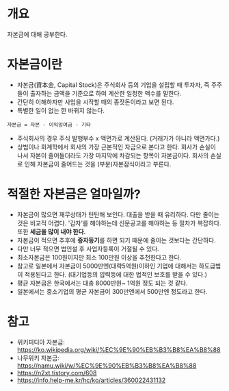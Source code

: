 # 개요 
자본금에 대해 공부한다. 

# 자본금이란 
- 자본금(資本金, Capital Stock)은 주식회사 등의 기업을 설립할 때 투자자, 즉 주주들이 출자하는 금액을 기준으로 하여 계산한 일정한 액수를 말한다.
- 간단히 이해하자만 사업을 시작할 때의 종잣돈이라고 보면 된다. 
- 특별한 일이 없는 한 바뀌지 않는다. 

```
자본금 = 자본 - 이익잉여금 - 기타
```

- 주식회사의 경우 주식 발행부수 x 액면가로 계산된다. (거래가가 아니라 액면가다.)
- 상법이나 회계학에서 회사의 가장 근본적인 자금으로 본다고 한다. 회사가 손실이 나서 자본이 줄어들더라도 가장 마지막에 차감되는 항목이 자본금이다. 회사의 손실로 인해 자본금이 줄어드는 것을 (부분)자본잠식이라고 부른다.

# 적절한 자본금은 얼마일까?
- 자본금이 많으면 재무상태가 탄탄해 보인다. 대출을 받을 때 유리하다. 다만 줄이는 것은 비교적 어렵다. '감자'를 해야하는데 신문공고를 해야하는 등 절차가 복잡하다. 또한 **세금을 많이 내야 한다.**
- 자본금이 적으면 추후에 **증자등기**를 하면 되기 때문에 줄이는 것보다는 간단하다. 
- 다만 너무 적으면 법인설 후 사업자등록이 거절될 수 있다. 
- 최소자본금은 100원이지만 최소 100만원 이상을 추천한다고 한다. 
- 참고로 일본에서 자본금이 5000만엔(대략5억원)이하인 기업에 대해서는 하도급법이 적용된다고 한다. (대기업등의 압력등에 대한 법적인 보호를 받을 수 있다.)
- 평균 자본금은 한국에서는 대충 8000만원~ 1억원 정도 되는 것 같다. 
- 일본에서는 중소기업의 평균 자본금이 300만엔에서 500만엔 정도라고 한다. 

# 참고 
- 위키피디아 자본금: https://ko.wikipedia.org/wiki/%EC%9E%90%EB%B3%B8%EA%B8%88
- 나무위키 자본금: https://namu.wiki/w/%EC%9E%90%EB%B3%B8%EA%B8%88
- https://n2xt.tistory.com/608
- https://info.help-me.kr/hc/ko/articles/360022431132